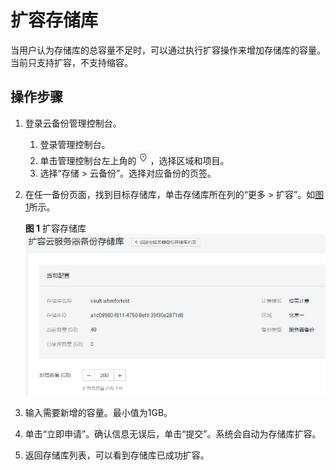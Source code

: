 # 扩容存储库<a name="cbr_03_0006"></a>

当用户认为存储库的总容量不足时，可以通过执行扩容操作来增加存储库的容量。当前只支持扩容，不支持缩容。

## 操作步骤<a name="section154851053112514"></a>

1.  登录云备份管理控制台。
    1.  登录管理控制台。
    2.  单击管理控制台左上角的![](figures/icon-region.png)，选择区域和项目。
    3.  选择“存储 \> 云备份”。选择对应备份的页签。

2.  在任一备份页面，找到目标存储库，单击存储库所在列的“更多 \> 扩容”。如[图1](#fig624235516355)所示。

    **图 1**  扩容存储库<a name="fig624235516355"></a>  
    ![](figures/扩容存储库.png "扩容存储库")

3.  输入需要新增的容量。最小值为1GB。
4.  单击“立即申请”。确认信息无误后，单击“提交”。系统会自动为存储库扩容。
5.  返回存储库列表，可以看到存储库已成功扩容。

